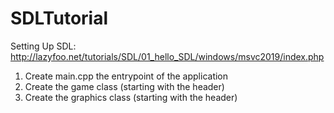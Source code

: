 # SDLTutorial

Setting Up SDL:
http://lazyfoo.net/tutorials/SDL/01_hello_SDL/windows/msvc2019/index.php


1. Create main.cpp the entrypoint of the application
2. Create the game class (starting with the header)
3. Create the graphics class (starting with the header)
